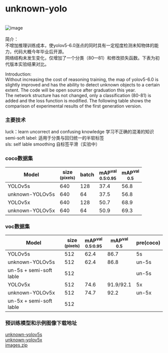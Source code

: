 # unknown-yolo
<br>![image](https://user-images.githubusercontent.com/84908793/162931434-dc4da5c4-7916-4cee-af1c-a2f1037d1bf1.png)<br><br>
简介：<br>
不增加推理训练成本，使yolov5-6.0涨点的同时具有一定程度检测未知物体的能力，代码大概今年毕业后开源。<br>
网络结构未发生变化，仅增加了一个分类（80—81）和修改损失函数。下表为初代版本实验结果对比。

Introduction:<br>
Without increasing the cost of reasoning training, the map of yolov5-6.0 is slightly improved and has the ability to detect unknown objects to a certain extent. The code will be open source after graduation this year.<br>
The network structure has not changed, only a classification (80-81) is added and the loss function is modified.
The following table shows the comparison of experimental results of the first generation version.

### 主要技术
luck：learn uncorrect and confusing knowledge 学习不正确的混淆的知识<br>
semi-soft label: 适用于分类与回归统一的半软标签<br>
sls: self lable smoothing 自标签平滑（实验中）

### coco数据集
|Model |size<br><sup>(pixels) |batch |mAP<sup>val<br>0.5:0.95 |mAP<sup>val<br>0.5 |
|---                  |---  |---    |---    |---   
|YOLOv5s              |640  |128    |37.4   |56.8  
|unknown-YOLOv5s      |640  |64     |37.5   |56.8
|YOLOv5x              |640  |128    |50.7   |68.9   
|unknown-YOLOv5x      |640  |64     |50.9   |69.3     

### voc数据集
|Model |size<br><sup>(pixels) |mAP<sup>val<br>0.5:0.95 |mAP<sup>val<br>0.5 |pre(coco)
|---                        |---  |---    |---       |---   
|YOLOv5s                    |512  |62.4   |86.7      |5s
|unknown-YOLOv5s            |512  |62.4   |86.8      |un-5s 
|un-5s + semi-soft lable    |512  |   |     |un-5s
|YOLOv5x                    |512  |74.6   |91.9/92.1 |5x
|unknown-YOLOv5x            |512  |74.7   |92.2      |un-5x
|un-5x + semi-soft lable    |512  |   |

### 预训练模型和示例图像下载地址
  [unknown-yolov5s](https://github.com/buxihuo/unknown-yolo/releases/download/unknown-yolo/unknown-yolov5s.pt)<br>
  [unknown-yolov5x](https://github.com/buxihuo/unknown-yolo/releases/download/unknown-yolo/unknown-yolov5x.pt)<br>
  [images.zip](https://github.com/buxihuo/unknown-yolo/releases/download/unknown-yolo/images.zip)<br>
